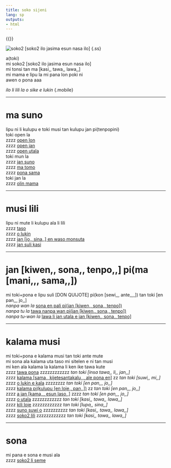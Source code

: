 ```yaml
---
title: soko sijeni
lang: sp
outputs:
- html
---
```


{{<rss link="/tp/rss.xml">}}

![soko2 [soko2 ilo jasima esun nasa ilo]](/media/ss.png)
{.ss}

a(toki)  
mi soko2 [soko2 ilo jasima esun nasa ilo]  
mi tonsi tan ma [kasi,, tawa,, lawa,,]  
mi mama e lipu la mi pana lon poki ni  
awen o pona aaa  

_ilo li lili la o sike e lukin_
{.mobile}

---

# ma suno

lipu ni li kulupu e toki musi tan kulupu jan pi(tenpopini)  
toki open la  
zzzz [open lon](open-lon)  
zzzz [open jan](open-jan)  
zzzz [open utala](open-utala)  
toki mun la  
zzzz [jan suno](jan-suno)  
zzzz [ma tomo](ma-tomo)  
zzzz [pona sama](pona-sama)  
toki jan la  
zzzz [olin mama](olin-mama)  

---

# musi lili

lipu ni mute li kulupu ala li lili  
zzzz [taso](taso)  
zzzz [o lukin](o-lukin)  
zzzz [jan [jo,, sina,,] en waso monsuta](jan-josi-en-waso-monsuta)  
zzzz [jan suli kasi](jan-suli)  

---

# jan [kiwen,, sona,, tenpo,,] pi(ma [mani,,, sama,,])

mi toki+pona e lipu suli [DON QUIJOTE] pi(kon [sewi,,, ante,,,,]) tan toki [en pan,,, jo,,]  
_nanpa wan la_ [sona en pali pi(jan [kiwen,, sona,, tenpo])](jan-kisote-1)  
_nanpa tu la_ [tawa nanpa wan pi(jan [kiwen,, sona,, tenpo])](jan-kisote-2)  
_nanpa tu-wan la_ [lawa li jan utala e jan [kiwen,, sona,, tenpo]](jan-kisote-3)

---

# kalama musi

mi toki+pona e kalama musi tan toki ante mute  
mi sona ala kalama uta taso mi sitelen e ni tan musi  
mi ken ala kalama la kalama li ken ike tawa kute  
zzzz [tawa pona](tawa-pona) zzzzzzzzzzzz _tan toki [insa tawa,, li,, jan,,]_  
zzzz [kalama [sama,, kijetesantakalu,,, ale pona en]](kalama-sakijape) zz _tan toki [suwi,, mi,,]_  
zzzz [o lukin e kala](kala) zzzzzzzz _tan toki [en pan,,, jo,,]_  
zzzz [kalama pi(kulupu [en loje,, pan,,])](elopa) zz _tan toki [en pan,,, jo,,]_  
zzzz [a jan [kama,,, esun laso,,]](jan-kamela) zzzz _tan toki [en pan,,, jo,,]_  
zzzz [o utala](o-utala) zzzzzzzzzzzz  _tan toki [kasi,, tawa,, lawa,,]_  
zzzz [kili loje](kili-loje) zzzzzzzzzzzz _tan toki [lupa,, sina,,]_  
zzzz [suno suwi o](suno) zzzzzzzzzz _tan toki [kasi,, tawa,, lawa,,]_  
zzzz [soko2 lili](soko-lili) zzzzzzzzzzzz _tan toki [kasi,, tawa,, lawa,,]_  

---

# sona

mi pana e sona e musi ala  
zzzz [soko2 li seme](soko-li-seme)

